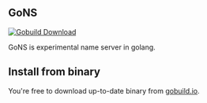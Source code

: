 ## GoNS
[![Gobuild Download](http://gobuild.io/badge/github.com/asjustas/gons/download.png)](http://gobuild.io/github.com/asjustas/gons)

GoNS is experimental name server in golang.

## Install from binary
You're free to download up-to-date binary from [gobuild.io](http://gobuild.io/download/github.com/asjustas/gons).